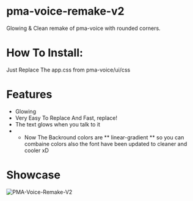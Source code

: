 # pma-voice-remake-v2
Glowing &amp; Clean remake of pma-voice with rounded corners.

# How To Install:
Just Replace The app.css from pma-voice/ui/css

# Features
* Glowing 
* Very Easy To Replace And Fast, replace!
* The text glows when you talk to it
* + Now The Backround colors are ** linear-gradient ** so you can combaine colors also the font have been updated to cleaner and cooler xD 

# Showcase
![PMA-Voice-Remake-V2](https://github.com/EppuScripts/pma-voice-remake-v2/assets/144498221/7a974a03-1838-4ca8-88dd-62a60f81d52a)


